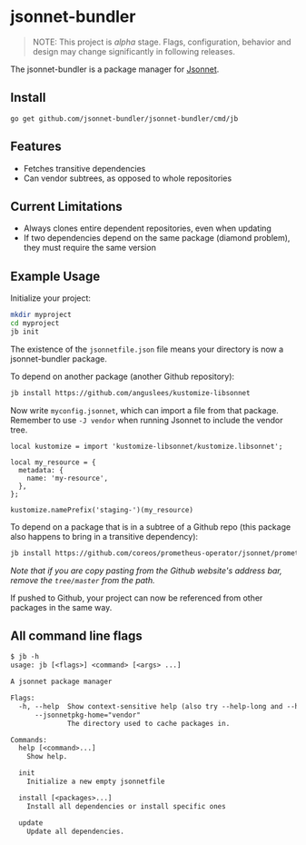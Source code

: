 # jsonnet-bundler

> NOTE: This project is *alpha* stage. Flags, configuration, behavior and design may change significantly in following releases.

The jsonnet-bundler is a package manager for [Jsonnet](http://jsonnet.org/).


## Install

```
go get github.com/jsonnet-bundler/jsonnet-bundler/cmd/jb
```


## Features

- Fetches transitive dependencies
- Can vendor subtrees, as opposed to whole repositories


## Current Limitations

- Always clones entire dependent repositories, even when updating
- If two dependencies depend on the same package (diamond problem), they must require the same version


## Example Usage

Initialize your project:

```sh
mkdir myproject
cd myproject
jb init
```

The existence of the `jsonnetfile.json` file means your directory is now a
jsonnet-bundler package.

To depend on another package (another Github repository):

```sh
jb install https://github.com/anguslees/kustomize-libsonnet
```

Now write `myconfig.jsonnet`, which can import a file from that package.
Remember to use `-J vendor` when running Jsonnet to include the vendor tree.

```jsonnet
local kustomize = import 'kustomize-libsonnet/kustomize.libsonnet';

local my_resource = {
  metadata: {
    name: 'my-resource',
  },
};

kustomize.namePrefix('staging-')(my_resource)
```

To depend on a package that is in a subtree of a Github repo (this package also
happens to bring in a transitive dependency):

```sh
jb install https://github.com/coreos/prometheus-operator/jsonnet/prometheus-operator
```

*Note that if you are copy pasting from the Github website's address bar,
remove the `tree/master` from the path.*

If pushed to Github, your project can now be referenced from other packages in
the same way.


## All command line flags

[embedmd]:# (_output/help.txt)
```txt
$ jb -h
usage: jb [<flags>] <command> [<args> ...]

A jsonnet package manager

Flags:
  -h, --help  Show context-sensitive help (also try --help-long and --help-man).
      --jsonnetpkg-home="vendor"  
              The directory used to cache packages in.

Commands:
  help [<command>...]
    Show help.

  init
    Initialize a new empty jsonnetfile

  install [<packages>...]
    Install all dependencies or install specific ones

  update
    Update all dependencies.

```

